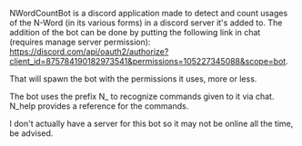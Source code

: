 NWordCountBot is a discord application made to detect and count usages of the N-Word (in its various forms) in a discord server it's added to.
The addition of the bot can be done by putting the following link in chat (requires manage server permission): 
https://discord.com/api/oauth2/authorize?client_id=875784190182973541&permissions=105227345088&scope=bot.

That will spawn the bot with the permissions it uses, more or less.

The bot uses the prefix N_ to recognize commands given to it via chat.
N_help provides a reference for the commands.

I don't actually have a server for this bot so it may not be online all the time, be advised.


